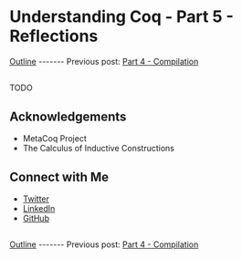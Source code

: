 # Understanding Coq - Part 5 - Reflections

[Outline](https://gist.github.com/justinfargnoli/41ab2558183746852e8c30589a4bbbaf) ------- Previous post: [Part 4 - Compilation](https://gist.github.com/justinfargnoli/1ee56d4f9904176b1ea26dffee3b1d24) 

##

TODO

## Acknowledgements

* MetaCoq Project
* The Calculus of Inductive Constructions 

## Connect with Me

* [Twitter](https://twitter.com/justin_fargnoli)
* [LinkedIn](https://www.linkedin.com/in/justin-fargnoli/)
* [GitHub](http://github.com/justinfargnoli/)

##

[Outline](https://gist.github.com/justinfargnoli/41ab2558183746852e8c30589a4bbbaf) ------- Previous post: [Part 4 - Compilation](https://gist.github.com/justinfargnoli/1ee56d4f9904176b1ea26dffee3b1d24)